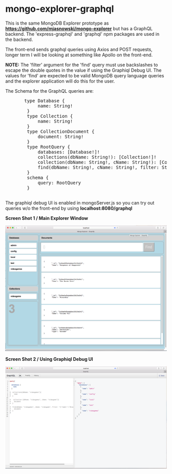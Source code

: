 # mongo-explorer-graphql

This is the same MongoDB Explorer prototype as <b>https://github.com/mjasnowski/mongo-explorer</b> but has a GraphQL backend. The 'express-graphql' and 'graphql' npm packages are used in the backend.

The front-end sends graphql queries using Axios and POST requests, longer term I will be looking at something like Apollo on the front-end.

<b>NOTE:</b> The 'filter' argument for the 'find' query must use backslashes to escape the double quotes in the value if using the Graphiql Debug UI. The values for 'find' are expected to be valid MongoDB query language queries and the explorer application will do this for the user.

The Schema for the GraphQL queries are:

<pre>
       type Database {
            name: String!
        }
        type Collection {
            name: String!
        }
        type CollectionDocument {
            document: String!
        }
        type RootQuery {
            databases: [Database!]!
            collections(dbName: String!): [Collection!]!
            collection(dbName: String!, cName: String!): [CollectionDocument!]!
            find(dbName: String!, cName: String!, filter: String!): [CollectionDocument!]!
        }
        schema {
            query: RootQuery
        }
        
</pre>

The graphiql debug UI is enabled in mongoServer.js so you can try out queries w/o the front-end by using <b>localhost:8080/graphql</b>

<b>Screen Shot 1 / Main Explorer Window<b>

<img src="https://github.com/mjasnowski/mongo-explorer-graphql/blob/master/screenshots/screenshot1.png"/>


<b>Screen Shot 2 / Using Graphiql Debug UI<b>

<img src="https://github.com/mjasnowski/mongo-explorer-graphql/blob/master/screenshots/screenshot2.png"/>

